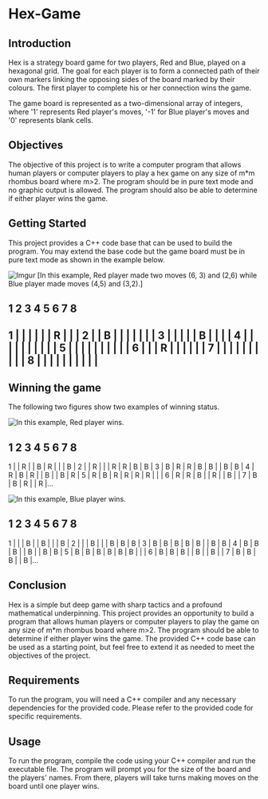 # Hex-Game

## Introduction

Hex is a strategy board game for two players, Red and Blue, played on a hexagonal grid. The goal for each player is to form a connected path of their own markers linking the opposing sides of the board marked by their colours. The first player to complete his or her connection wins the game.

The game board is represented as a two-dimensional array of integers, where '1' represents Red player's moves, '-1' for Blue player's moves and '0' represents blank cells.

## Objectives

The objective of this project is to write a computer program that allows human players or computer players to play a hex game on any size of m*m rhombus board where m>2. The program should be in pure text mode and no graphic output is allowed. The program should also be able to determine if either player wins the game.

## Getting Started

This project provides a C++ code base that can be used to build the program. You may extend the base code but the game board must be in pure text mode as shown in the example below.

![Imgur](https://imgur.com/UevgJNe)
[In this example, Red player made two moves (6, 3) and (2,6) while Blue player made moves (4,5) and (3,2).]


 1 2 3 4 5 6 7 8 
 ----------------------
1 | | | | | | R | | |
2 | | B | | | | | | |
3 | | | | | B | | | |
4 | | | | | | | | | |
5 | | | | | | | | | |
6 | | | R | | | | | |
7 | | | | | | | | | |
8 | | | | | | | | | |
 ----------------------

## Winning the game

The following two figures show two examples of winning status. 

![In this example, Red player wins.](https://photos.google.com/share/AF1QipNC0KaT-pZ1B-4PkatjBAGGb6ge8BfxYsUJlTeCLIqulfrT40RpV7Ehh3r1S-q_yw/photo/AF1QipOxF684JiQj6fTiX4be6nqltX-wmv7A03oHtVNn?key=MXp0Z1RRaTNhU1BDQWNGalFRSGFPbmZyb3gyNUh3)

 1 2 3 4 5 6 7 8 
 --------------------------------
1 | | R | | B | R | | | B |
 2 | | R | | | R | R | B | B |
 3 | B | R | R | B | B | | B | B |
 4 | R | B | R | | B | | B | R |
 5 | R | B | R | R | R | R | | |
 6 | R | R | B | | R | | B | |
 7 | B | B | R | | R |...


![In this example, Blue player wins.](https://photos.google.com/share/AF1QipNC0KaT-pZ1B-4PkatjBAGGb6ge8BfxYsUJlTeCLIqulfrT40RpV7Ehh3r1S-q_yw/photo/AF1QipO4muM_iEe1xZTTXtnnhRsExDvBdp3evkg7E1vG?key=MXp0Z1RRaTNhU1BDQWNGalFRSGFPbmZyb3gyNUh3)

 1 2 3 4 5 6 7 8 
 --------------------------------
1 | | | B | | B | | | B |
 2 | | | B | | | B | B | B |
 3 | B | B | B | B | B | | B | B |
 4 | B | B | B | | B | | B | B |
 5 | B | B | B | B | B | B | | |
 6 | B | B | B | | B | | B | |
 7 | B | B | B | | B |...



## Conclusion

Hex is a simple but deep game with sharp tactics and a profound mathematical underpinning. This project provides an opportunity to build a program that allows human players or computer players to play the game on any size of m*m rhombus board where m>2. The program should be able to determine if either player wins the game. The provided C++ code base can be used as a starting point, but feel free to extend it as needed to meet the objectives of the project.

## Requirements
To run the program, you will need a C++ compiler and any necessary dependencies for the provided code. Please refer to the provided code for specific requirements.

## Usage
To run the program, compile the code using your C++ compiler and run the executable file. The program will prompt you for the size of the board and the players' names. From there, players will take turns making moves on the board until one player wins.



